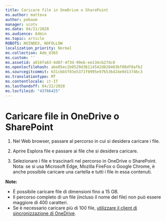 ```yaml
---
title: Caricare file in OneDrive o SharePoint
ms.author: matteva
author: pebaum
manager: scotv
ms.date: 04/21/2020
ms.audience: Admin
ms.topic: article
ROBOTS: NOINDEX, NOFOLLOW
localization_priority: Normal
ms.collection: Adm_O365
ms.custom: ''
ms.assetid: a016fa63-4d87-4f3d-99eb-ee134cb27dc0
ms.openlocfilehash: abe05ec2b0529d36114542d828403bf08df0afb2
ms.sourcegitcommit: 631cbb5f03e5371f0995e976536d24e9d13746c3
ms.translationtype: MT
ms.contentlocale: it-IT
ms.lasthandoff: 04/22/2020
ms.locfileid: "43766425"
---
```

# <a name="upload-files-to-onedrive-or-sharepoint"></a>Caricare file in OneDrive o SharePoint

1. Nel Web browser, passare al percorso in cui si desidera caricare i file.
    
2. Aprire Esplora file e passare ai file che si desidera caricare.
    
3. Selezionare i file e trascinarli nel percorso in OneDrive o SharePoint. Nota: se si usa Microsoft Edge, Mozilla FireFox o Google Chrome, è anche possibile caricare una cartella e tutti i file in essa contenuti.
    
**Note:**
- È possibile caricare file di dimensioni fino a 15 GB. 
- Il percorso completo di un file (incluso il nome del file) non può essere maggiore di 400 caratteri. 
- Se è necessario caricare più di 100 file, [utilizzare il client di sincronizzazione di OneDrive](https://go.microsoft.com/fwlink/?linkid=866427). 
  

